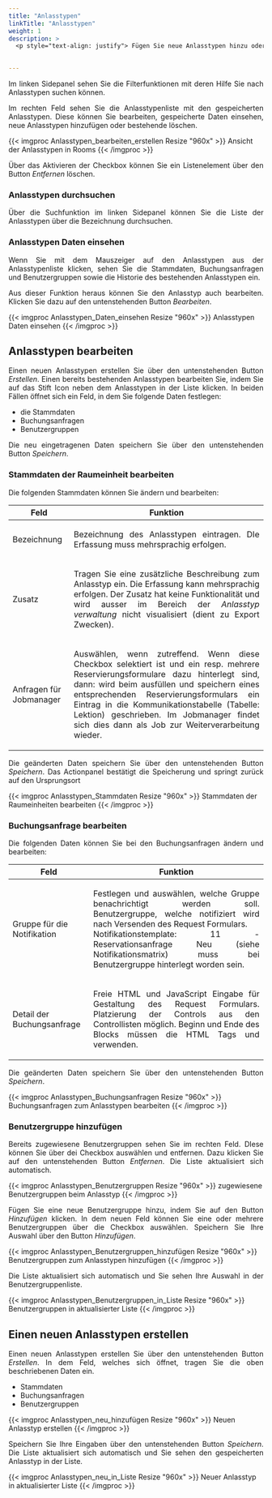 ```yaml
---
title: "Anlasstypen"
linkTitle: "Anlasstypen"
weight: 1
description: >
  <p style="text-align: justify"> Fügen Sie neue Anlasstypen hinzu oder bearbeiten Sie bestehende.   </p>
 

---
```

<p style="text-align: justify">
Im linken Sidepanel sehen Sie die Filterfunktionen mit deren Hilfe Sie nach Anlasstypen suchen können. </p>

<p style="text-align: justify">
Im rechten Feld sehen Sie die Anlasstypenliste mit den gespeicherten Anlasstypen. Diese können Sie bearbeiten, gespeicherte Daten einsehen, neue Anlasstypen hinzufügen oder bestehende löschen. </p>

{{< imgproc Anlasstypen_bearbeiten_erstellen Resize "960x" >}}
Ansicht der Anlasstypen in Rooms
{{< /imgproc >}}

<p style="text-align: justify">
Über das Aktivieren der Checkbox können Sie ein Listenelement über den Button <i>Entfernen</i> löschen. </p>

### Anlasstypen durchsuchen 

<p style="text-align: justify">
Über die Suchfunktion im linken Sidepanel können Sie die Liste der Anlasstypen über die Bezeichnung durchsuchen. </p>


### Anlasstypen Daten einsehen

<p style="text-align: justify">
Wenn Sie mit dem Mauszeiger auf den Anlasstypen aus der Anlasstypenliste klicken, sehen Sie die Stammdaten, Buchungsanfragen und Benutzergruppen sowie die Historie des bestehenden Anlasstypen ein. </p>

<p style="text-align: justify">
Aus dieser Funktion heraus können Sie den Anlasstyp auch bearbeiten. Klicken Sie dazu auf den untenstehenden Button <i>Bearbeiten</i>. </p>

{{< imgproc Anlasstypen_Daten_einsehen Resize "960x" >}}
Anlasstypen Daten einsehen
{{< /imgproc >}}


## Anlasstypen bearbeiten 

<p style="text-align: justify">
Einen neuen Anlasstypen erstellen Sie über den untenstehenden Button <i>Erstellen</i>. Einen bereits bestehenden Anlasstypen bearbeiten Sie, indem Sie auf das Stift Icon neben dem Anlasstypen in der Liste klicken. In beiden Fällen öffnet sich ein Feld, in dem Sie folgende Daten festlegen: </p>

* die Stammdaten
* Buchungsanfragen
* Benutzergruppen 

<p style="text-align: justify">
Die neu eingetragenen Daten speichern Sie über den untenstehenden Button <i>Speichern</i>. </p>

### Stammdaten der Raumeinheit bearbeiten

<p style="text-align: justify">
Die folgenden Stammdaten können Sie ändern und bearbeiten: </p>

| Feld         | Funktion         | 
| ------------- |-------------  | 
| Bezeichnung       |<p style="text-align: justify"> Bezeichnung des Anlasstypen eintragen. DIe Erfassung muss mehrsprachig erfolgen. </p>|
| Zusatz      |<p style="text-align: justify"> Tragen Sie eine zusätzliche Beschreibung zum Anlasstyp ein. Die Erfassung kann mehrsprachig erfolgen. Der Zusatz hat keine Funktionalität und wird ausser im Bereich der _Anlasstyp verwaltung_ nicht visualisiert (dient zu Export Zwecken).</p>| 
| Anfragen für Jobmanager  |<p style="text-align: justify"> Auswählen, wenn zutreffend. Wenn diese Checkbox selektiert ist und ein resp. mehrere Reservierungsformulare dazu hinterlegt sind, dann: wird beim ausfüllen und speichern eines entsprechenden Reservierungsformulars ein Eintrag in die Kommunikationstabelle (Tabelle: Lektion) geschrieben. Im Jobmanager findet sich dies dann als Job zur Weiterverarbeitung wieder. </p>  |  

<p style="text-align: justify">
Die geänderten Daten speichern Sie über den untenstehenden Button <i>Speichern</i>. Das Actionpanel bestätigt die Speicherung und springt zurück auf den Ursprungsort </p>

{{< imgproc Anlasstypen_Stammdaten Resize "960x" >}}
Stammdaten der Raumeinheiten bearbeiten
{{< /imgproc >}}

### Buchungsanfrage bearbeiten

<p style="text-align: justify">
Die folgenden Daten können Sie bei den Buchungsanfragen ändern und bearbeiten: </p>

| Feld         | Funktion         | 
| ------------- |-------------  | 
| Gruppe für die Notifikation       |<p style="text-align: justify"> Festlegen und auswählen, welche Gruppe benachrichtigt werden soll. Benutzergruppe, welche notifiziert wird nach Versenden des Request Formulars. </br> Notifikationstemplate: 11 - Reservationsanfrage Neu (siehe Notifikationsmatrix) muss bei Benutzergruppe hinterlegt worden sein. </p>|
| Detail der Buchungsanfrage      |<p style="text-align: justify"> Freie HTML und JavaScript Eingabe für Gestaltung des Request Formulars. Platzierung der Controls aus den Controllisten möglich. Beginn und Ende des Blocks müssen die HTML Tags <customHtml> und </customHtml> verwenden. </p>| 
  
<p style="text-align: justify">
Die geänderten Daten speichern Sie über den untenstehenden Button <i>Speichern</i>. </p>


{{< imgproc Anlasstypen_Buchungsanfragen Resize "960x" >}}
Buchungsanfragen zum Anlasstypen bearbeiten
{{< /imgproc >}}

### Benutzergruppe hinzufügen 

<p style="text-align: justify">
Bereits zugewiesene Benutzergruppen sehen Sie im rechten Feld. DIese können Sie über dei Checkbox auswählen und entfernen. Dazu klicken Sie auf den untenstehenden Button <i>Entfernen</i>. Die Liste aktualisiert sich automatisch. </p>

{{< imgproc Anlasstypen_Benutzergruppen Resize "960x" >}}
zugewiesene Benutzergruppen beim Anlasstyp
{{< /imgproc >}}

<p style="text-align: justify">
Fügen Sie eine neue Benutzergruppe hinzu, indem Sie auf den Button <i>Hinzufügen</i> klicken. In dem neuen Feld können Sie eine oder mehrere Benutzergruppen über die Checkbox auswählen. Speichern Sie Ihre Auswahl über den Button <i>Hinzufügen</i>. </p>

{{< imgproc Anlasstypen_Benutzergruppen_hinzufügen Resize "960x" >}}
Benutzergruppen zum Anlasstypen hinzufügen
{{< /imgproc >}}

<p style="text-align: justify">
Die Liste aktualisiert sich automatisch und Sie sehen Ihre Auswahl in der Benutzergruppenliste. </p>

{{< imgproc Anlasstypen_Benutzergruppen_in_Liste Resize "960x" >}}
Benutzergruppen in aktualisierter Liste
{{< /imgproc >}}

## Einen neuen Anlasstypen erstellen

<p style="text-align: justify">
Einen neuen Anlasstypen erstellen Sie über den untenstehenden Button <i>Erstellen</i>. In dem Feld, welches sich öffnet, tragen Sie die oben beschriebenen Daten ein. </p>

* Stammdaten
* Buchungsanfragen 
* Benutzergruppen

{{< imgproc Anlasstypen_neu_hinzufügen Resize "960x" >}}
Neuen Anlasstyp erstellen
{{< /imgproc >}}

<p style="text-align: justify">
Speichern Sie Ihre Eingaben über den untenstehenden Button <i>Speichern</i>. Die Liste aktualisiert sich automatisch und Sie sehen den gespeicherten Anlasstyp in der Liste. </p>

{{< imgproc Anlasstypen_neu_in_Liste Resize "960x" >}}
Neuer Anlasstyp in aktualisierter Liste
{{< /imgproc >}}